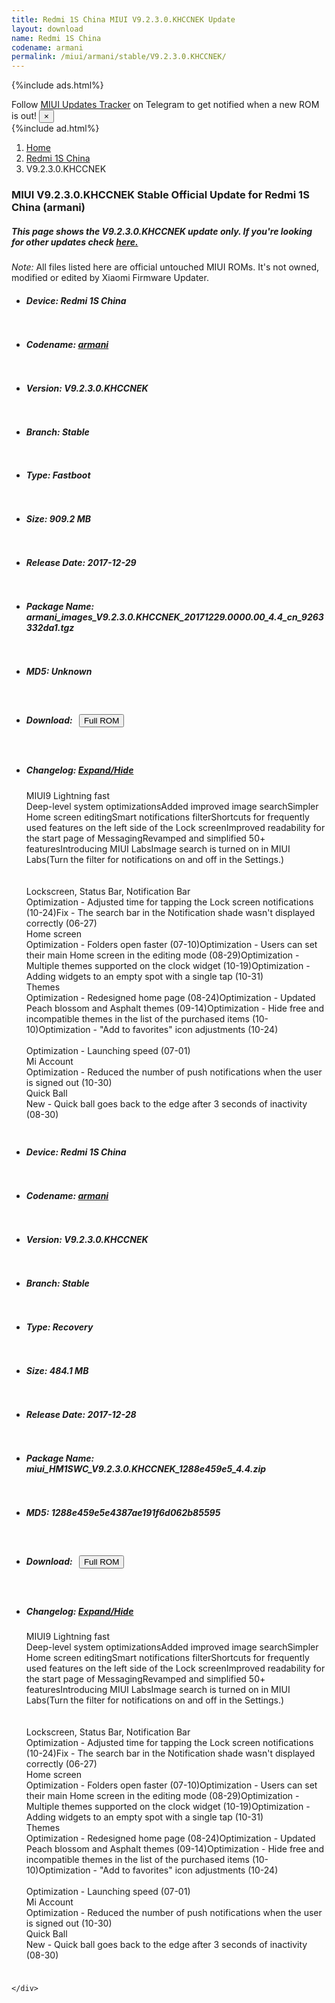 ```yaml
---
title: Redmi 1S China MIUI V9.2.3.0.KHCCNEK Update
layout: download
name: Redmi 1S China
codename: armani
permalink: /miui/armani/stable/V9.2.3.0.KHCCNEK/
---
```


{%include ads.html%}
<div class="alert alert-primary alert-dismissible fade show" role="alert">
    Follow <a href="https://t.me/MIUIUpdatesTracker" class="alert-link">MIUI Updates Tracker</a> on Telegram to get
    notified when a new ROM is out!
    <button type="button" class="close" data-dismiss="alert" aria-label="Close">
        <span aria-hidden="true">&times;</span>
    </button>
</div>
{%include ad.html%}

<nav aria-label="breadcrumb">
    <ol class="breadcrumb">
        <li class="breadcrumb-item"><a href="/">Home</a></li>
        <li class="breadcrumb-item"><a href="/miui/armani/">Redmi 1S China</a></li>
        <li class="breadcrumb-item active" aria-current="page">V9.2.3.0.KHCCNEK</li>
    </ol>
</nav>

<div class="col-12 mx-auto">
    <h3 class="title bg-light p-2 rounded">MIUI V9.2.3.0.KHCCNEK Stable Official Update for Redmi 1S China (armani)</h3>
    <h5>This page shows the V9.2.3.0.KHCCNEK update only. If you're looking for other updates check
        <a href="/miui/armani/">here.</a></h5>
    <p><i>Note: </i>All files listed here are official untouched MIUI ROMs.
        It's not owned, modified or edited by Xiaomi Firmware Updater.</p>
    <div id="downloads">
                <div class="card card-body">
            <ul class="list-unstyled">
                <li style="padding-bottom: 10px;">
                    <h5><b>Device: </b>Redmi 1S China</h5>
                </li>
                <li style="padding-bottom: 10px;">
                    <h5><b>Codename: </b> <a href="/miui/armani/" target="_blank">armani</a> </h5>
                </li>
                <li style="padding-bottom: 10px;">
                    <h5><b>Version: </b>V9.2.3.0.KHCCNEK</h5>
                </li>
                <li style="padding-bottom: 10px;">
                    <h5><b>Branch: </b>Stable</h5>
                </li>
                <li style="padding-bottom: 10px;">
                    <h5><b>Type: </b>Fastboot</h5>
                </li>
                <li style="padding-bottom: 10px;">
                    <h5><b>Size: </b>909.2 MB</h5>
                </li>
                <li style="padding-bottom: 10px;">
                    <h5><b>Release Date: </b>2017-12-29</h5>
                </li>
                <li style="padding-bottom: 10px;">
                    <h5><b>Package Name: </b><span id="filename" class="text-dark">armani_images_V9.2.3.0.KHCCNEK_20171229.0000.00_4.4_cn_9263332da1.tgz</span></h5>
                </li>
                <li style="padding-bottom: 10px;">
                    <h5><b>MD5: </b><span id="md5" class="text-muted">Unknown</span></h5>
                </li>
                <li style="padding-bottom: 10px;">
                    <h5><b>Download: </b><button type="button" id="download" class="btn btn-primary" style="margin: 7px;"
                            onclick="window.open('https://bigota.d.miui.com/V9.2.3.0.KHCCNEK/armani_images_V9.2.3.0.KHCCNEK_20171229.0000.00_4.4_cn_9263332da1.tgz', '_blank');"><i class="fa fa-download"></i> Full ROM</button></h5>
                </li>
                <li style="padding-bottom: 10px;">
                    <h5><b>Changelog: </b><a href="#armani_1_changelog" data-toggle="collapse" role="button"
                            aria-expanded="false" aria-controls="armani_1_changelog"> <i class="fa fa-arrow-down"
                                aria-hidden="true"></i> Expand/Hide</a></h5>
                    <div class="collapse" id="armani_1_changelog">
                        <p id="changelog_text">MIUI9 Lightning fast <br>Deep-level system optimizationsAdded improved image searchSimpler Home screen editingSmart notifications filterShortcuts for frequently used features on the left side of the Lock screenImproved readability for the start page of MessagingRevamped and simplified 50+ featuresIntroducing MIUI LabsImage search is turned on in MIUI Labs(Turn the filter for notifications on and off in the Settings.) <br><br><br>Lockscreen, Status Bar, Notification Bar <br>Optimization - Adjusted time for tapping the Lock screen notifications (10-24)Fix - The search bar in the Notification shade wasn't displayed correctly (06-27) <br>Home screen <br>Optimization - Folders open faster (07-10)Optimization - Users can set their main Home screen in the editing mode (08-29)Optimization - Multiple themes supported on the clock widget (10-19)Optimization - Adding widgets to an empty spot with a single tap (10-31) <br>Themes <br>Optimization - Redesigned home page (08-24)Optimization - Updated Peach blossom and Asphalt themes (09-14)Optimization - Hide free and incompatible themes in the list of the purchased items (10-10)Optimization - "Add to favorites" icon adjustments (10-24) <br> <br>Optimization - Launching speed (07-01) <br>Mi Account <br>Optimization - Reduced the number of push notifications when the user is signed out (10-30) <br>Quick Ball <br>New - Quick ball goes back to the edge after 3 seconds of inactivity (08-30)</p>
                    </div>
                </li>
            </ul>
        </div>
        <div class="card card-body">
            <ul class="list-unstyled">
                <li style="padding-bottom: 10px;">
                    <h5><b>Device: </b>Redmi 1S China</h5>
                </li>
                <li style="padding-bottom: 10px;">
                    <h5><b>Codename: </b> <a href="/miui/armani/" target="_blank">armani</a> </h5>
                </li>
                <li style="padding-bottom: 10px;">
                    <h5><b>Version: </b>V9.2.3.0.KHCCNEK</h5>
                </li>
                <li style="padding-bottom: 10px;">
                    <h5><b>Branch: </b>Stable</h5>
                </li>
                <li style="padding-bottom: 10px;">
                    <h5><b>Type: </b>Recovery</h5>
                </li>
                <li style="padding-bottom: 10px;">
                    <h5><b>Size: </b>484.1 MB</h5>
                </li>
                <li style="padding-bottom: 10px;">
                    <h5><b>Release Date: </b>2017-12-28</h5>
                </li>
                <li style="padding-bottom: 10px;">
                    <h5><b>Package Name: </b><span id="filename" class="text-dark">miui_HM1SWC_V9.2.3.0.KHCCNEK_1288e459e5_4.4.zip</span></h5>
                </li>
                <li style="padding-bottom: 10px;">
                    <h5><b>MD5: </b><span id="md5" class="text-muted">1288e459e5e4387ae191f6d062b85595</span></h5>
                </li>
                <li style="padding-bottom: 10px;">
                    <h5><b>Download: </b><button type="button" id="download" class="btn btn-primary" style="margin: 7px;"
                            onclick="window.open('https://bigota.d.miui.com/V9.2.3.0.KHCCNEK/miui_HM1SWC_V9.2.3.0.KHCCNEK_1288e459e5_4.4.zip', '_blank');"><i class="fa fa-download"></i> Full ROM</button></h5>
                </li>
                <li style="padding-bottom: 10px;">
                    <h5><b>Changelog: </b><a href="#armani_2_changelog" data-toggle="collapse" role="button"
                            aria-expanded="false" aria-controls="armani_2_changelog"> <i class="fa fa-arrow-down"
                                aria-hidden="true"></i> Expand/Hide</a></h5>
                    <div class="collapse" id="armani_2_changelog">
                        <p id="changelog_text">MIUI9 Lightning fast <br>Deep-level system optimizationsAdded improved image searchSimpler Home screen editingSmart notifications filterShortcuts for frequently used features on the left side of the Lock screenImproved readability for the start page of MessagingRevamped and simplified 50+ featuresIntroducing MIUI LabsImage search is turned on in MIUI Labs(Turn the filter for notifications on and off in the Settings.) <br><br><br>Lockscreen, Status Bar, Notification Bar <br>Optimization - Adjusted time for tapping the Lock screen notifications (10-24)Fix - The search bar in the Notification shade wasn't displayed correctly (06-27) <br>Home screen <br>Optimization - Folders open faster (07-10)Optimization - Users can set their main Home screen in the editing mode (08-29)Optimization - Multiple themes supported on the clock widget (10-19)Optimization - Adding widgets to an empty spot with a single tap (10-31) <br>Themes <br>Optimization - Redesigned home page (08-24)Optimization - Updated Peach blossom and Asphalt themes (09-14)Optimization - Hide free and incompatible themes in the list of the purchased items (10-10)Optimization - "Add to favorites" icon adjustments (10-24) <br> <br>Optimization - Launching speed (07-01) <br>Mi Account <br>Optimization - Reduced the number of push notifications when the user is signed out (10-30) <br>Quick Ball <br>New - Quick ball goes back to the edge after 3 seconds of inactivity (08-30)</p>
                    </div>
                </li>
            </ul>
        </div>

    </div>
</div>